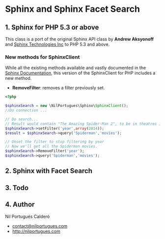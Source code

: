 # Sphinx and Sphinx Facet Search

## 1. Sphinx for PHP 5.3 or above
This class is a port of the original Sphinx API class by **Andrew Aksyonoff** and [Sphinx Technologies Inc][1] to PHP 5.3 and above.

### New methods for SphinxClient
While all the existing methods available and vastly documented in the [Sphinx Documentation][2], this version of the SphinxClient for PHP includes a new method.

* **RemoveFilter**: removes a filter previously set.

```php
<?php

$sphinxSearch = new \NilPortugues\Sphinx\SphinxClient();
//Do connection ...

// Do search...
// Result would contain "The Amazing Spider-Man 2", to be in theatres in 2014.
$sphinxSearch->setFilter('year',array(2014));
$result = $sphinxSearch->query('Spiderman','movies');

// Unset the filter to stop filtering by year
// Now we'll get all the Spiderman movies.
$sphinxSearch->RemoveFilter('year');
$sphinxSearch->query('Spiderman','movies');
```

## 2. Sphinx with Facet Search

## 3. Todo

## 4. Author
Nil Portugués Calderó
 - <contact@nilportugues.com>
 - http://nilportugues.com

[1]: http://sphinxsearch.com
[2]: http://sphinxsearch.com/docs/current.html
